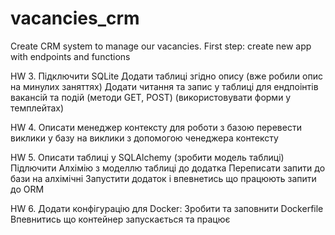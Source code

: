 # vacancies_crm
Create CRM system to manage our vacancies.
First step: create new app with endpoints and functions


HW 3.
Підключити SQLite
Додати таблиці згідно опису (вже робили опис на минулих заняттях)
Додати читання та запис у таблиці для ендпоінтів вакансій та подій (методи GET, POST) (використовувати форми у темплейтах)

HW 4.
Описати менеджер контексту для роботи з базою
перевести виклики у базу на виклики з допомогою ченеджера контексту

HW 5.
Описати таблиці у SQLAlchemy (зробити модель таблиці)
Підлючити Алхімію з моделлю таблиці до додатка
Переписати запити до бази на алхімічні
Запустити додаток і впевнетись що працюють запити до ORM

HW 6.
Додати конфігурацію для Docker:
Зробити та заповнити Dockerfile
Впевнитись що контейнер запускається та працює